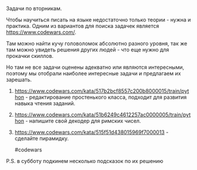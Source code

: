 Задачи по вторникам.

Чтобы научиться писать на языке недостаточно только теории - нужна и практика.
Одним из вариантов для поиска задачек является https://www.codewars.com/.

Там можно найти кучу головоломок абсолютно разного уровня, так же там можно увидеть решения других людей - что еще нужно для прокачки скиллов. 

Но там не все задачи оценены адекватно или являются интересными, поэтому мы отобрали наиболее интересные задачи и предлагаем их зарешать.

1. https://www.codewars.com/kata/517b2bcf8557c200b8000015/train/python - редактирование простенького класса, подходит для развития навыка чтения заданий.
2. https://www.codewars.com/kata/51b6249c4612257ac0000005/train/python - напишите свой декодер для римских чисел.
3. https://www.codewars.com/kata/515f51d438015969f7000013 - сделайте пирамидку.

    #codewars

P.S. в субботу подкинем несколько подсказок по их решению